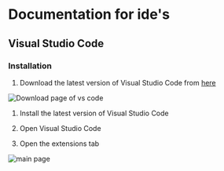 # Documentation for ide's

## Visual Studio Code

### Installation

1. Download the latest version of Visual Studio Code from [here](https://code.visualstudio.com/Download)

![Download page of vs code](/images/dwn.png)

1. Install the latest version of Visual Studio Code

2. Open Visual Studio Code

3. Open the extensions tab


![main page](/images/one.png)